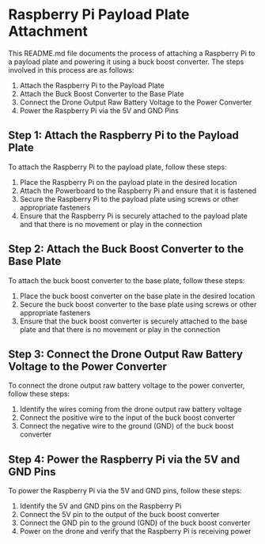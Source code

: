 # Raspberry Pi Payload Plate Attachment

This README.md file documents the process of attaching a Raspberry Pi to a payload plate and powering it using a buck boost converter. The steps involved in this process are as follows:

1. Attach the Raspberry Pi to the Payload Plate
2. Attach the Buck Boost Converter to the Base Plate
3. Connect the Drone Output Raw Battery Voltage to the Power Converter
4. Power the Raspberry Pi via the 5V and GND Pins

## Step 1: Attach the Raspberry Pi to the Payload Plate

To attach the Raspberry Pi to the payload plate, follow these steps:

1. Place the Raspberry Pi on the payload plate in the desired location
2. Attach the Powerboard to the Raspberry Pi and ensure that it is fastened
3. Secure the Raspberry Pi to the payload plate using screws or other appropriate fasteners
4. Ensure that the Raspberry Pi is securely attached to the payload plate and that there is no movement or play in the connection

## Step 2: Attach the Buck Boost Converter to the Base Plate

To attach the buck boost converter to the base plate, follow these steps:

1. Place the buck boost converter on the base plate in the desired location
2. Secure the buck boost converter to the base plate using screws or other appropriate fasteners
3. Ensure that the buck boost converter is securely attached to the base plate and that there is no movement or play in the connection

## Step 3: Connect the Drone Output Raw Battery Voltage to the Power Converter

To connect the drone output raw battery voltage to the power converter, follow these steps:

1. Identify the wires coming from the drone output raw battery voltage
2. Connect the positive wire to the input of the buck boost converter
3. Connect the negative wire to the ground (GND) of the buck boost converter

## Step 4: Power the Raspberry Pi via the 5V and GND Pins

To power the Raspberry Pi via the 5V and GND pins, follow these steps:

1. Identify the 5V and GND pins on the Raspberry Pi
2. Connect the 5V pin to the output of the buck boost converter
3. Connect the GND pin to the ground (GND) of the buck boost converter
4. Power on the drone and verify that the Raspberry Pi is receiving power
